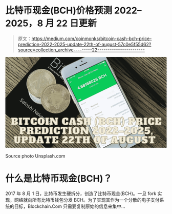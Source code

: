 # 比特币现金(BCH)价格预测 2022–2025，8 月 22 日更新

> 原文：<https://medium.com/coinmonks/bitcoin-cash-bch-price-prediction-2022-2025-update-22th-of-august-57c0e5f55d62?source=collection_archive---------22----------------------->

![](img/d7d0ab3ddcd1e8e8bf5e60eca1b95e2b.png)

Source photo Unsplash.com

# 什么是比特币现金(BCH)？

2017 年 8 月 1 日，比特币发生硬拆分，创造了比特币现金(BCH)。一旦 fork 实现，网络就向所有比特币钱包分发 BCH。为了实现其作为一个分散的电子支付系统的目标，Blockchain.Com 只需要复制原始的信息来集中…